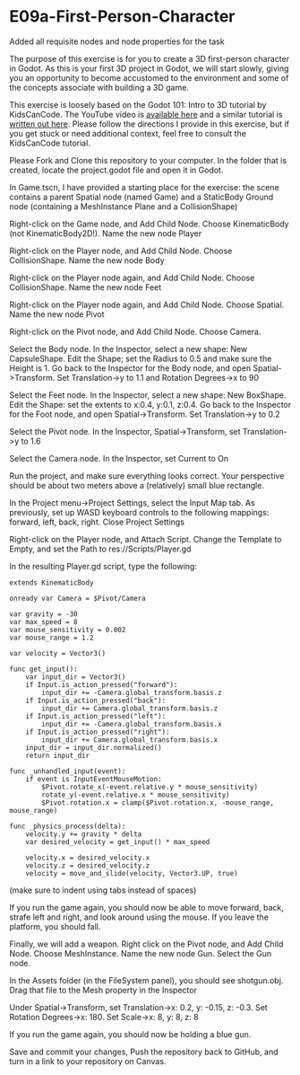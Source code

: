 # E09a-First-Person-Character

Added all requisite nodes and node properties for the task

The purpose of this exercise is for you to create a 3D first-person character in Godot. As this is your first 3D project in Godot, we will start slowly, giving you an opportunity to become accustomed to the environment and some of the concepts associate with building a 3D game.

This exercise is loosely based on the Godot 101: Intro to 3D tutorial by KidsCanCode. The YouTube video is [available here](https://www.youtube.com/watch?v=_55ktNdarxY) and a similar tutorial is [written out here](http://kidscancode.org/godot_recipes/basics/3d/101_3d_07/). Please follow the directions I provide in this exercise, but if you get stuck or need additional context, feel free to consult the KidsCanCode tutorial.

Please Fork and Clone this repository to your computer. In the folder that is created, locate the project.godot file and open it in Godot.

In Game.tscn, I have provided a starting place for the exercise: the scene contains a parent Spatial node (named Game) and a StaticBody Ground node (containing a MeshInstance Plane and a CollisionShape)

Right-click on the Game node, and Add Child Node. Choose KinematicBody (not KinematicBody2D!). Name the new node Player

Right-click on the Player node, and Add Child Node. Choose CollisionShape. Name the new node Body

Right-click on the Player node again, and Add Child Node. Choose CollisionShape. Name the new node Feet

Right-click on the Player node again, and Add Child Node. Choose Spatial. Name the new node Pivot

Right-click on the Pivot node, and Add Child Node. Choose Camera.

Select the Body node. In the Inspector, select a new shape: New CapsuleShape. Edit the Shape; set the Radius to 0.5 and make sure the Height is 1. Go back to the Inspector for the Body node, and open Spatial->Transform. Set Translation->y to 1.1 and Rotation Degrees->x to 90

Select the Feet node. In the Inspector, select a new shape: New BoxShape. Edit the Shape: set the extents to x:0.4, y:0.1, z:0.4. Go back to the Inspector for the Foot node, and open Spatial->Transform. Set Translation->y to 0.2

Select the Pivot node. In the Inspector, Spatial->Transform, set Translation->y to 1.6

Select the Camera node. In the Inspector, set Current to On

Run the project, and make sure everything looks correct. Your perspective should be about two meters above a (relatively) small blue rectangle.

In the Project menu->Project Settings, select the Input Map tab. As previously, set up WASD keyboard controls to the following mappings: forward, left, back, right. Close Project Settings

Right-click on the Player node, and Attach Script. Change the Template to Empty, and set the Path to res://Scripts/Player.gd

In the resulting Player.gd script, type the following:

```
extends KinematicBody

onready var Camera = $Pivot/Camera

var gravity = -30
var max_speed = 8
var mouse_sensitivity = 0.002
var mouse_range = 1.2

var velocity = Vector3()

func get_input():
	var input_dir = Vector3()
	if Input.is_action_pressed("forward"):
		input_dir += -Camera.global_transform.basis.z
	if Input.is_action_pressed("back"):
		input_dir += Camera.global_transform.basis.z
	if Input.is_action_pressed("left"):
		input_dir += -Camera.global_transform.basis.x
	if Input.is_action_pressed("right"):
		input_dir += Camera.global_transform.basis.x
	input_dir = input_dir.normalized()
	return input_dir

func _unhandled_input(event):
	if event is InputEventMouseMotion:
		$Pivot.rotate_x(-event.relative.y * mouse_sensitivity)
		rotate_y(-event.relative.x * mouse_sensitivity)
		$Pivot.rotation.x = clamp($Pivot.rotation.x, -mouse_range, mouse_range)

func _physics_process(delta):
	velocity.y += gravity * delta
	var desired_velocity = get_input() * max_speed
	
	velocity.x = desired_velocity.x
	velocity.z = desired_velocity.z
	velocity = move_and_slide(velocity, Vector3.UP, true)

```
(make sure to indent using tabs instead of spaces)

If you run the game again, you should now be able to move forward, back, strafe left and right, and look around using the mouse. If you leave the platform, you should fall.

Finally, we will add a weapon. Right click on the Pivot node, and Add Child Node. Choose MeshInstance. Name the new node Gun. Select the Gun node.

In the Assets folder (in the FileSystem panel), you should see shotgun.obj. Drag that file to the Mesh property in the Inspector

Under Spatial->Transform, set Translation->x: 0.2, y: -0.15, z: -0.3. Set Rotation Degrees->x: 180. Set Scale->x: 8, y: 8, z: 8

If you run the game again, you should now be holding a blue gun.

Save and commit your changes, Push the repository back to GitHub, and turn in a link to your repository on Canvas.
